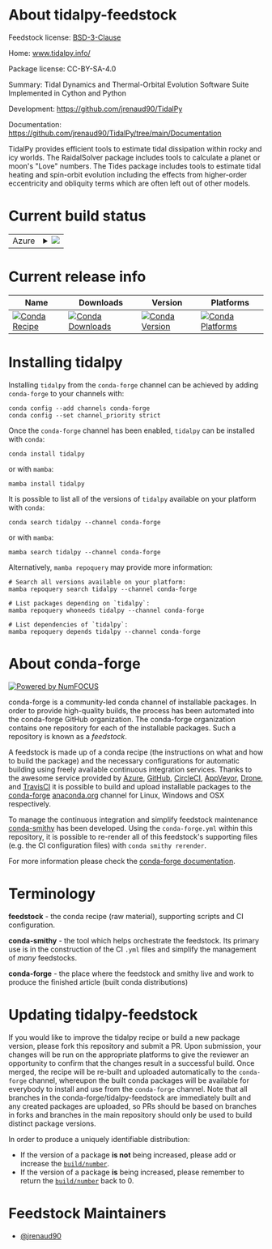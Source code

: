 About tidalpy-feedstock
=======================

Feedstock license: [BSD-3-Clause](https://github.com/conda-forge/tidalpy-feedstock/blob/main/LICENSE.txt)

Home: www.tidalpy.info/

Package license: CC-BY-SA-4.0

Summary: Tidal Dynamics and Thermal-Orbital Evolution Software Suite Implemented in Cython and Python

Development: https://github.com/jrenaud90/TidalPy

Documentation: https://github.com/jrenaud90/TidalPy/tree/main/Documentation

TidalPy provides efficient tools to estimate tidal dissipation within rocky and icy worlds.
The RaidalSolver package includes tools to calculate a planet or moon's "Love" numbers.
The Tides package includes tools to estimate tidal heating and spin-orbit evolution including the effects from
higher-order eccentricity and obliquity terms which are often left out of other models.


Current build status
====================


<table>
    
  <tr>
    <td>Azure</td>
    <td>
      <details>
        <summary>
          <a href="https://dev.azure.com/conda-forge/feedstock-builds/_build/latest?definitionId=25365&branchName=main">
            <img src="https://dev.azure.com/conda-forge/feedstock-builds/_apis/build/status/tidalpy-feedstock?branchName=main">
          </a>
        </summary>
        <table>
          <thead><tr><th>Variant</th><th>Status</th></tr></thead>
          <tbody><tr>
              <td>linux_64_python3.10.____cpython</td>
              <td>
                <a href="https://dev.azure.com/conda-forge/feedstock-builds/_build/latest?definitionId=25365&branchName=main">
                  <img src="https://dev.azure.com/conda-forge/feedstock-builds/_apis/build/status/tidalpy-feedstock?branchName=main&jobName=linux&configuration=linux%20linux_64_python3.10.____cpython" alt="variant">
                </a>
              </td>
            </tr><tr>
              <td>linux_64_python3.11.____cpython</td>
              <td>
                <a href="https://dev.azure.com/conda-forge/feedstock-builds/_build/latest?definitionId=25365&branchName=main">
                  <img src="https://dev.azure.com/conda-forge/feedstock-builds/_apis/build/status/tidalpy-feedstock?branchName=main&jobName=linux&configuration=linux%20linux_64_python3.11.____cpython" alt="variant">
                </a>
              </td>
            </tr><tr>
              <td>linux_64_python3.12.____cpython</td>
              <td>
                <a href="https://dev.azure.com/conda-forge/feedstock-builds/_build/latest?definitionId=25365&branchName=main">
                  <img src="https://dev.azure.com/conda-forge/feedstock-builds/_apis/build/status/tidalpy-feedstock?branchName=main&jobName=linux&configuration=linux%20linux_64_python3.12.____cpython" alt="variant">
                </a>
              </td>
            </tr><tr>
              <td>linux_64_python3.13.____cp313</td>
              <td>
                <a href="https://dev.azure.com/conda-forge/feedstock-builds/_build/latest?definitionId=25365&branchName=main">
                  <img src="https://dev.azure.com/conda-forge/feedstock-builds/_apis/build/status/tidalpy-feedstock?branchName=main&jobName=linux&configuration=linux%20linux_64_python3.13.____cp313" alt="variant">
                </a>
              </td>
            </tr><tr>
              <td>osx_64_python3.10.____cpython</td>
              <td>
                <a href="https://dev.azure.com/conda-forge/feedstock-builds/_build/latest?definitionId=25365&branchName=main">
                  <img src="https://dev.azure.com/conda-forge/feedstock-builds/_apis/build/status/tidalpy-feedstock?branchName=main&jobName=osx&configuration=osx%20osx_64_python3.10.____cpython" alt="variant">
                </a>
              </td>
            </tr><tr>
              <td>osx_64_python3.11.____cpython</td>
              <td>
                <a href="https://dev.azure.com/conda-forge/feedstock-builds/_build/latest?definitionId=25365&branchName=main">
                  <img src="https://dev.azure.com/conda-forge/feedstock-builds/_apis/build/status/tidalpy-feedstock?branchName=main&jobName=osx&configuration=osx%20osx_64_python3.11.____cpython" alt="variant">
                </a>
              </td>
            </tr><tr>
              <td>osx_64_python3.12.____cpython</td>
              <td>
                <a href="https://dev.azure.com/conda-forge/feedstock-builds/_build/latest?definitionId=25365&branchName=main">
                  <img src="https://dev.azure.com/conda-forge/feedstock-builds/_apis/build/status/tidalpy-feedstock?branchName=main&jobName=osx&configuration=osx%20osx_64_python3.12.____cpython" alt="variant">
                </a>
              </td>
            </tr><tr>
              <td>osx_64_python3.13.____cp313</td>
              <td>
                <a href="https://dev.azure.com/conda-forge/feedstock-builds/_build/latest?definitionId=25365&branchName=main">
                  <img src="https://dev.azure.com/conda-forge/feedstock-builds/_apis/build/status/tidalpy-feedstock?branchName=main&jobName=osx&configuration=osx%20osx_64_python3.13.____cp313" alt="variant">
                </a>
              </td>
            </tr><tr>
              <td>win_64_python3.10.____cpython</td>
              <td>
                <a href="https://dev.azure.com/conda-forge/feedstock-builds/_build/latest?definitionId=25365&branchName=main">
                  <img src="https://dev.azure.com/conda-forge/feedstock-builds/_apis/build/status/tidalpy-feedstock?branchName=main&jobName=win&configuration=win%20win_64_python3.10.____cpython" alt="variant">
                </a>
              </td>
            </tr><tr>
              <td>win_64_python3.11.____cpython</td>
              <td>
                <a href="https://dev.azure.com/conda-forge/feedstock-builds/_build/latest?definitionId=25365&branchName=main">
                  <img src="https://dev.azure.com/conda-forge/feedstock-builds/_apis/build/status/tidalpy-feedstock?branchName=main&jobName=win&configuration=win%20win_64_python3.11.____cpython" alt="variant">
                </a>
              </td>
            </tr><tr>
              <td>win_64_python3.12.____cpython</td>
              <td>
                <a href="https://dev.azure.com/conda-forge/feedstock-builds/_build/latest?definitionId=25365&branchName=main">
                  <img src="https://dev.azure.com/conda-forge/feedstock-builds/_apis/build/status/tidalpy-feedstock?branchName=main&jobName=win&configuration=win%20win_64_python3.12.____cpython" alt="variant">
                </a>
              </td>
            </tr><tr>
              <td>win_64_python3.13.____cp313</td>
              <td>
                <a href="https://dev.azure.com/conda-forge/feedstock-builds/_build/latest?definitionId=25365&branchName=main">
                  <img src="https://dev.azure.com/conda-forge/feedstock-builds/_apis/build/status/tidalpy-feedstock?branchName=main&jobName=win&configuration=win%20win_64_python3.13.____cp313" alt="variant">
                </a>
              </td>
            </tr>
          </tbody>
        </table>
      </details>
    </td>
  </tr>
</table>

Current release info
====================

| Name | Downloads | Version | Platforms |
| --- | --- | --- | --- |
| [![Conda Recipe](https://img.shields.io/badge/recipe-tidalpy-green.svg)](https://anaconda.org/conda-forge/tidalpy) | [![Conda Downloads](https://img.shields.io/conda/dn/conda-forge/tidalpy.svg)](https://anaconda.org/conda-forge/tidalpy) | [![Conda Version](https://img.shields.io/conda/vn/conda-forge/tidalpy.svg)](https://anaconda.org/conda-forge/tidalpy) | [![Conda Platforms](https://img.shields.io/conda/pn/conda-forge/tidalpy.svg)](https://anaconda.org/conda-forge/tidalpy) |

Installing tidalpy
==================

Installing `tidalpy` from the `conda-forge` channel can be achieved by adding `conda-forge` to your channels with:

```
conda config --add channels conda-forge
conda config --set channel_priority strict
```

Once the `conda-forge` channel has been enabled, `tidalpy` can be installed with `conda`:

```
conda install tidalpy
```

or with `mamba`:

```
mamba install tidalpy
```

It is possible to list all of the versions of `tidalpy` available on your platform with `conda`:

```
conda search tidalpy --channel conda-forge
```

or with `mamba`:

```
mamba search tidalpy --channel conda-forge
```

Alternatively, `mamba repoquery` may provide more information:

```
# Search all versions available on your platform:
mamba repoquery search tidalpy --channel conda-forge

# List packages depending on `tidalpy`:
mamba repoquery whoneeds tidalpy --channel conda-forge

# List dependencies of `tidalpy`:
mamba repoquery depends tidalpy --channel conda-forge
```


About conda-forge
=================

[![Powered by
NumFOCUS](https://img.shields.io/badge/powered%20by-NumFOCUS-orange.svg?style=flat&colorA=E1523D&colorB=007D8A)](https://numfocus.org)

conda-forge is a community-led conda channel of installable packages.
In order to provide high-quality builds, the process has been automated into the
conda-forge GitHub organization. The conda-forge organization contains one repository
for each of the installable packages. Such a repository is known as a *feedstock*.

A feedstock is made up of a conda recipe (the instructions on what and how to build
the package) and the necessary configurations for automatic building using freely
available continuous integration services. Thanks to the awesome service provided by
[Azure](https://azure.microsoft.com/en-us/services/devops/), [GitHub](https://github.com/),
[CircleCI](https://circleci.com/), [AppVeyor](https://www.appveyor.com/),
[Drone](https://cloud.drone.io/welcome), and [TravisCI](https://travis-ci.com/)
it is possible to build and upload installable packages to the
[conda-forge](https://anaconda.org/conda-forge) [anaconda.org](https://anaconda.org/)
channel for Linux, Windows and OSX respectively.

To manage the continuous integration and simplify feedstock maintenance
[conda-smithy](https://github.com/conda-forge/conda-smithy) has been developed.
Using the ``conda-forge.yml`` within this repository, it is possible to re-render all of
this feedstock's supporting files (e.g. the CI configuration files) with ``conda smithy rerender``.

For more information please check the [conda-forge documentation](https://conda-forge.org/docs/).

Terminology
===========

**feedstock** - the conda recipe (raw material), supporting scripts and CI configuration.

**conda-smithy** - the tool which helps orchestrate the feedstock.
                   Its primary use is in the construction of the CI ``.yml`` files
                   and simplify the management of *many* feedstocks.

**conda-forge** - the place where the feedstock and smithy live and work to
                  produce the finished article (built conda distributions)


Updating tidalpy-feedstock
==========================

If you would like to improve the tidalpy recipe or build a new
package version, please fork this repository and submit a PR. Upon submission,
your changes will be run on the appropriate platforms to give the reviewer an
opportunity to confirm that the changes result in a successful build. Once
merged, the recipe will be re-built and uploaded automatically to the
`conda-forge` channel, whereupon the built conda packages will be available for
everybody to install and use from the `conda-forge` channel.
Note that all branches in the conda-forge/tidalpy-feedstock are
immediately built and any created packages are uploaded, so PRs should be based
on branches in forks and branches in the main repository should only be used to
build distinct package versions.

In order to produce a uniquely identifiable distribution:
 * If the version of a package **is not** being increased, please add or increase
   the [``build/number``](https://docs.conda.io/projects/conda-build/en/latest/resources/define-metadata.html#build-number-and-string).
 * If the version of a package **is** being increased, please remember to return
   the [``build/number``](https://docs.conda.io/projects/conda-build/en/latest/resources/define-metadata.html#build-number-and-string)
   back to 0.

Feedstock Maintainers
=====================

* [@jrenaud90](https://github.com/jrenaud90/)

